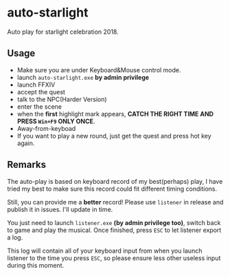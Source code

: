 # auto-starlight
Auto play for starlight celebration 2018.

## Usage

* Make sure you are under Keyboard&Mouse control mode.
* launch `auto-starlight.exe` **by admin privilege**
* launch FFXIV
* accept the quest
* talk to the NPC(Harder Version)
* enter the scene
* when the **first** highlight mark appears, **CATCH THE RIGHT TIME AND PRESS `Win+F9` ONLY ONCE**.
* Away-from-keyboad
* If you want to play a new round, just get the quest and press hot key again.

##  Remarks

The auto-play is based on keyboard record of my best(perhaps) play, I have tried my best to make sure this record could fit different timing conditions.

Still, you can provide me a **better** record! Please use `listener` in release and publish it in issues. I'll update in time.

You just need to launch `listener.exe` **(by admin privilege too)**, switch back to game and play the musical. Once finished, press `ESC` to let listener export a log.

This log will contain all of your keyboard input from when you launch listener to the time you press `ESC`, so please ensure less other useless input during this moment.
 
